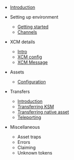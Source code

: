 - [Introduction](intro.md)
- Setting up environment
  - [Getting started](environment.md)
  - [Channels](channels.md)
  
- XCM details
  - [Intro](xcm-intro.md)
  - [XCM config](xcm-config.md)
  - [XCM Message](xcm-message.md)

- Assets
  - [Configuration](asset-config.md)

- Transfers
  - [Introduction](transfer-intro.md)
  - [Transferring KSM](transfer-ksm.md)
  - [Transferring native asset](transfer-native.md)
  - [Teleporting](transfer-teleport.md)

- Miscellaneous 
  - Asset traps
  - Errors
  - Claiming
  - Unknown tokens